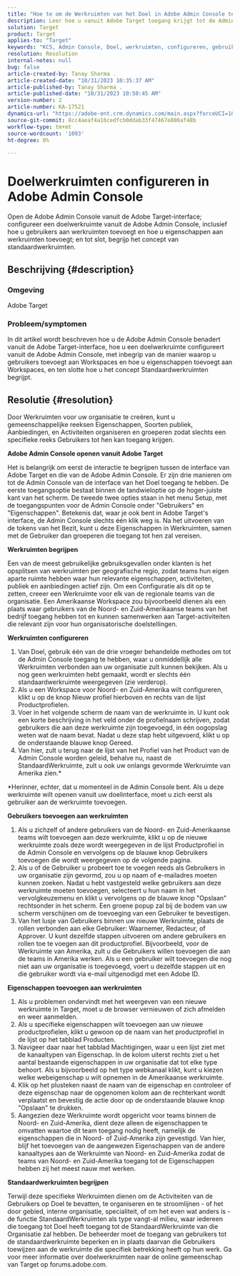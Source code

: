 ```yaml
---
title: "Hoe te om de Werkruimten van het Doel in Adobe Admin Console te vormen"
description: Leer hoe u vanuit Adobe Target toegang krijgt tot de Admin Console, de werkruimte begrijpt en configureert en gebruikers en eigenschappen toevoegt.
solution: Target
product: Target
applies-to: "Target"
keywords: "KCS, Admin Console, Doel, werkruimten, configureren, gebruikers, eigenschappen"
resolution: Resolution
internal-notes: null
bug: false
article-created-by: Tanay Sharma .
article-created-date: "10/31/2023 10:35:37 AM"
article-published-by: Tanay Sharma .
article-published-date: "10/31/2023 10:50:45 AM"
version-number: 2
article-number: KA-17521
dynamics-url: "https://adobe-ent.crm.dynamics.com/main.aspx?forceUCI=1&pagetype=entityrecord&etn=knowledgearticle&id=cd0bb035-d977-ee11-8179-6045bd006149"
source-git-commit: 8cc4aeaf4a16cedfcb0ddab33f47467e806af48b
workflow-type: tm+mt
source-wordcount: '1093'
ht-degree: 0%

---
```


# Doelwerkruimten configureren in Adobe Admin Console


Open de Adobe Admin Console vanuit de Adobe Target-interface; configureer een doelwerkruimte vanuit de Adobe Admin Console, inclusief hoe u gebruikers aan werkruimten toevoegt en hoe u eigenschappen aan werkruimten toevoegt; en tot slot, begrijp het concept van standaardwerkruimten.

## Beschrijving {#description}


### Omgeving

Adobe Target

### Probleem/symptomen

In dit artikel wordt beschreven hoe u de Adobe Admin Console benadert vanuit de Adobe Target-interface, hoe u een doelwerkruimte configureert vanuit de Adobe Admin Console, met inbegrip van de manier waarop u gebruikers toevoegt aan Workspaces en hoe u eigenschappen toevoegt aan Workspaces, en ten slotte hoe u het concept Standaardwerkruimten begrijpt.


## Resolutie {#resolution}


Door Werkruimten voor uw organisatie te creëren, kunt u gemeenschappelijke reeksen Eigenschappen, Soorten publiek, Aanbiedingen, en Activiteiten organiseren en groeperen zodat slechts een specifieke reeks Gebruikers tot hen kan toegang krijgen.

<b>Adobe Admin Console openen vanuit Adobe Target</b>

Het is belangrijk om eerst de interactie te begrijpen tussen de interface van Adobe Target en die van de Adobe Admin Console. Er zijn drie manieren om tot de Admin Console van de interface van het Doel toegang te hebben. De eerste toegangsoptie bestaat binnen de tandwieloptie op de hoger-juiste kant van het scherm. De tweede twee opties staan in het menu Setup, met de toegangspunten voor de Admin Console onder &quot;Gebruikers&quot; en &quot;Eigenschappen&quot;. Betekenis dat, waar je ook bent in Adobe Target&#39;s interface, de Admin Console slechts één klik weg is. Na het uitvoeren van de tokens van het Bezit, kunt u deze Eigenschappen in Werkruimten, samen met de Gebruiker dan groeperen die toegang tot hen zal vereisen.

<b>Werkruimten begrijpen</b>

Een van de meest gebruikelijke gebruiksgevallen onder klanten is het opsplitsen van werkruimten per geografische regio, zodat teams hun eigen aparte ruimte hebben waar hun relevante eigenschappen, activiteiten, publiek en aanbiedingen actief zijn. Om een Configuratie als dit op te zetten, creeer een Werkruimte voor elk van de regionale teams van de organisatie. Een Amerikaanse Workspace zou bijvoorbeeld dienen als een plaats waar gebruikers van de Noord- en Zuid-Amerikaanse teams van het bedrijf toegang hebben tot en kunnen samenwerken aan Target-activiteiten die relevant zijn voor hun organisatorische doelstellingen.

<b>Werkruimten configureren</b>

1. Van Doel, gebruik één van de drie vroeger behandelde methodes om tot de Admin Console toegang te hebben, waar u onmiddellijk alle Werkruimten verbonden aan uw organisatie zult kunnen bekijken. Als u nog geen werkruimten hebt gemaakt, wordt er slechts één standaardwerkruimte weergegeven (zie verderop).
2. Als u een Workspace voor Noord- en Zuid-Amerika wilt configureren, klikt u op de knop Nieuw profiel hierboven en rechts van de lijst Productprofielen.
3. Voer in het volgende scherm de naam van de werkruimte in. U kunt ook een korte beschrijving in het veld onder de profielnaam schrijven, zodat gebruikers die aan deze werkruimte zijn toegevoegd, in één oogopslag weten wat de naam bevat. Nadat u deze stap hebt uitgevoerd, klikt u op de onderstaande blauwe knop Gereed.
4. Van hier, zult u terug naar de lijst van het Profiel van het Product van de Admin Console worden geleid, behalve nu, naast de StandaardWerkruimte, zult u ook uw onlangs gevormde Werkruimte van Amerika zien.\*


\*Herinner, echter, dat u momenteel in de Admin Console bent. Als u deze werkruimte wilt openen vanuit uw doelinterface, moet u zich eerst als gebruiker aan de werkruimte toevoegen.

<b>Gebruikers toevoegen aan werkruimten</b>

1. Als u zichzelf of andere gebruikers van de Noord- en Zuid-Amerikaanse teams wilt toevoegen aan deze werkruimte, klikt u op de nieuwe werkruimte zoals deze wordt weergegeven in de lijst Productprofiel in de Admin Console en vervolgens op de blauwe knop Gebruikers toevoegen die wordt weergegeven op de volgende pagina.
2. Als u of de Gebruiker u probeert toe te voegen reeds als Gebruikers in uw organisatie zijn gevormd, zou u op naam of e-mailadres moeten kunnen zoeken. Nadat u hebt vastgesteld welke gebruikers aan deze werkruimte moeten toevoegen, selecteert u hun naam in het vervolgkeuzemenu en klikt u vervolgens op de blauwe knop &quot;Opslaan&quot; rechtsonder in het scherm. Een groene popup zal bij de bodem van uw scherm verschijnen om de toevoeging van een Gebruiker te bevestigen.
3. Van het lusje van Gebruikers binnen uw nieuwe Werkruimte, plaats de rollen verbonden aan elke Gebruiker: Waarnemer, Redacteur, of Approver. U kunt dezelfde stappen uitvoeren om andere gebruikers en rollen toe te voegen aan dit productprofiel. Bijvoorbeeld, voor de Werkruimte van Amerika, zult u die Gebruikers willen toevoegen die aan de teams in Amerika werken. Als u een gebruiker wilt toevoegen die nog niet aan uw organisatie is toegevoegd, voert u dezelfde stappen uit en die gebruiker wordt via e-mail uitgenodigd met een Adobe ID.


<b>Eigenschappen toevoegen aan werkruimten</b>

1. Als u problemen ondervindt met het weergeven van een nieuwe werkruimte in Target, moet u de browser vernieuwen of zich afmelden en weer aanmelden.
2. Als u specifieke eigenschappen wilt toevoegen aan uw nieuwe productprofielen, klikt u gewoon op de naam van het productprofiel in de lijst op het tabblad Producten.
3. Navigeer daar naar het tabblad Machtigingen, waar u een lijst ziet met de kanaaltypen van Eigenschap. In de kolom uiterst rechts ziet u het aantal bestaande eigenschappen in uw organisatie dat tot elke type behoort. Als u bijvoorbeeld op het type webkanaal klikt, kunt u kiezen welke webeigenschap u wilt opnemen in de Amerikaanse werkruimte.
4. Klik op het plusteken naast de naam van de eigenschap en controleer of deze eigenschap naar de opgenomen kolom aan de rechterkant wordt verplaatst en bevestig de actie door op de onderstaande blauwe knop &quot;Opslaan&quot; te drukken.
5. Aangezien deze Werkruimte wordt opgericht voor teams binnen de Noord- en Zuid-Amerika, dient deze alleen de eigenschappen te omvatten waartoe dit team toegang nodig heeft, namelijk de eigenschappen die in Noord- of Zuid-Amerika zijn gevestigd. Van hier, blijf het toevoegen van de aangewezen Eigenschappen van de andere kanaaltypes aan de Werkruimte van Noord- en Zuid-Amerika zodat de teams van Noord- en Zuid-Amerika toegang tot de Eigenschappen hebben zij het meest nauw met werken.


<b>Standaardwerkruimten begrijpen</b>

Terwijl deze specifieke Werkruimten dienen om de Activiteiten van de Gebruikers op Doel te bevatten, te organiseren en te stroomlijnen - of het door gebied, interne organisatie, specialiteit, of om het even wat anders is - de functie StandaardWerkruimten als type vangt-al milieu, waar iedereen die toegang tot Doel heeft toegang tot de StandaardWerkruimte van die Organisatie zal hebben. De beheerder moet de toegang van gebruikers tot de standaardwerkruimte beperken en in plaats daarvan die Gebruikers toewijzen aan de werkruimte die specifiek betrekking heeft op hun werk. Ga voor meer informatie over doelwerkruimten naar de online gemeenschap van Target op forums.adobe.com.
